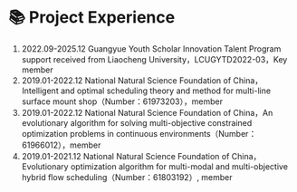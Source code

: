 # 📚 Project Experience 

1. 2022.09-2025.12 Guangyue Youth Scholar Innovation Talent Program support received from Liaocheng University，LCUGYTD2022-03，Key member
2. 2019.01-2022.12 National Natural Science Foundation of China，Intelligent and optimal scheduling theory and method for multi-line surface mount shop（Number：61973203），member
3. 2019.01-2022.12 National Natural Science Foundation of China，An evolutionary algorithm for solving multi-objective constrained optimization problems in continuous environments（Number：61966012），member
4. 2019.01-2021.12 National Natural Science Foundation of China，Evolutionary optimization algorithm for multi-modal and multi-objective hybrid flow scheduling（Number：61803192）, member
